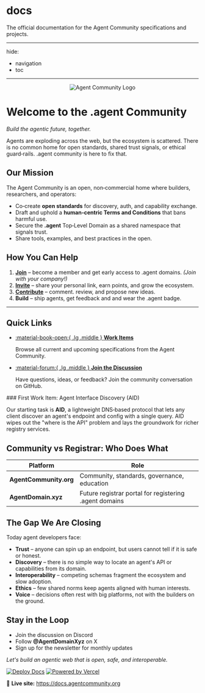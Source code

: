 # docs
The official documentation for the Agent Community specifications and projects.

---
hide:
  - navigation
  - toc
---

<div style="text-align: center; margin-bottom: 2rem;">
  <img src="./assets/logo.svg" alt="Agent Community Logo" style="max-width: 200px; height: auto;">
</div>

# Welcome to the .agent Community

*Build the agentic future, together.*

Agents are exploding across the web, but the ecosystem is scattered. There is no common home for open standards, shared trust signals, or ethical guard‑rails. .agent community is here to fix that.

## Our Mission

The Agent Community is an open, non‑commercial home where builders, researchers, and operators:

* Co‑create **open standards** for discovery, auth, and capability exchange.
* Draft and uphold a **human‑centric Terms and Conditions** that bans harmful use.
* Secure the **.agent** Top‑Level Domain as a shared namespace that signals trust.
* Share tools, examples, and best practices in the open.

## How You Can Help

1. **[Join](https://agentcommunity.org)** – become a member and get early access to .agent domains. _(Join with your company!)_
2. **[Invite](https://agentcommunity.org)** – share your personal link, earn points, and grow the ecosystem.
3. **[Contribute](https://github.com/orgs/agentcommunity)** – comment. review, and propose new ideas.
4. **Build** – ship agents, get feedback and and wear the .agent badge.

---

## Quick Links


<div class="grid cards" markdown>

-   [:material-book-open:{ .lg .middle } __Work Items__](specs/index.md)

    Browse all current and upcoming specifications from the Agent Community.


-   [:material-forum:{ .lg .middle } __Join the Discussion__](https://github.com/orgs/agentcommunity/discussions)


    Have questions, ideas, or feedback? Join the community conversation on GitHub.



</div>
### First Work Item: Agent Interface Discovery (AID)

Our starting task is **AID**, a lightweight DNS‑based protocol that lets any client discover an agent's endpoint and config with a single query. AID wipes out the "where is the API" problem and lays the groundwork for richer registry services.

## Community vs Registrar: Who Does What

| Platform               | Role                                                   |
| ---------------------- | ------------------------------------------------------ |
| **AgentCommunity.org** | Community, standards, governance, education            |
| **AgentDomain.xyz**    | Future registrar portal for registering .agent domains |



## The Gap We Are Closing

Today agent developers face:

* **Trust** – anyone can spin up an endpoint, but users cannot tell if it is safe or honest.
* **Discovery** – there is no simple way to locate an agent's API or capabilities from its domain.
* **Interoperability** – competing schemas fragment the ecosystem and slow adoption.
* **Ethics** – few shared norms keep agents aligned with human interests.
* **Voice** – decisions often rest with big platforms, not with the builders on the ground.



## Stay in the Loop

* Join the discussion on Discord
* Follow **@AgentDomainXyz** on X
* Sign up for the newsletter for monthly updates

*Let's build an agentic web that is open, safe, and interoperable.*

[![Deploy Docs](https://github.com/agentcommunity/docs/actions/workflows/docs.yml/badge.svg)](https://github.com/agentcommunity/docs/actions/workflows/docs.yml)
[![Powered by Vercel](https://vercel.com/button)](https://vercel.com)

📘 **Live site:** https://docs.agentcommunity.org